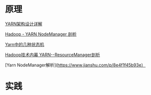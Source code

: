 # 原理

[YARN架构设计详解](https://www.cnblogs.com/wcwen1990/p/6737985.html)

[Hadoop - YARN NodeManager 剖析](https://www.cnblogs.com/yangykaifa/p/7015598.html)

[Yarn中的几种状态机](https://www.cnblogs.com/Scott007/p/3893318.html)

[Hadoop技术内幕 YARN--ResourceManager剖析](https://www.jianshu.com/p/ae90d8dcb1a3)

[Yarn NodeManager解析](https://www.jianshu.com/p/8e4f1f45b93e）


# 实践
